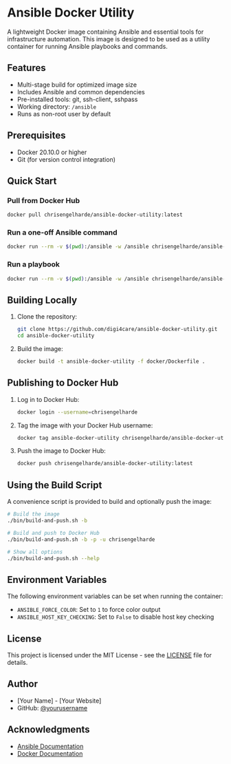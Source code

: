 # Ansible Docker Utility

A lightweight Docker image containing Ansible and essential tools for infrastructure automation. This image is designed to be used as a utility container for running Ansible playbooks and commands.

## Features

- Multi-stage build for optimized image size
- Includes Ansible and common dependencies
- Pre-installed tools: git, ssh-client, sshpass
- Working directory: `/ansible`
- Runs as non-root user by default

## Prerequisites

- Docker 20.10.0 or higher
- Git (for version control integration)

## Quick Start

### Pull from Docker Hub

```bash
docker pull chrisengelharde/ansible-docker-utility:latest
```

### Run a one-off Ansible command

```bash
docker run --rm -v $(pwd):/ansible -w /ansible chrisengelharde/ansible-docker-utility ansible --version
```

### Run a playbook

```bash
docker run --rm -v $(pwd):/ansible -w /ansible chrisengelharde/ansible-docker-utility ansible-playbook site.yml
```

## Building Locally

1. Clone the repository:
   ```bash
   git clone https://github.com/digi4care/ansible-docker-utility.git
   cd ansible-docker-utility
   ```

2. Build the image:
   ```bash
   docker build -t ansible-docker-utility -f docker/Dockerfile .
   ```

## Publishing to Docker Hub

1. Log in to Docker Hub:
   ```bash
   docker login --username=chrisengelharde
   ```

2. Tag the image with your Docker Hub username:
   ```bash
   docker tag ansible-docker-utility chrisengelharde/ansible-docker-utility:latest
   ```

3. Push the image to Docker Hub:
   ```bash
   docker push chrisengelharde/ansible-docker-utility:latest
   ```

## Using the Build Script

A convenience script is provided to build and optionally push the image:

```bash
# Build the image
./bin/build-and-push.sh -b

# Build and push to Docker Hub
./bin/build-and-push.sh -b -p -u chrisengelharde

# Show all options
./bin/build-and-push.sh --help
```

## Environment Variables

The following environment variables can be set when running the container:

- `ANSIBLE_FORCE_COLOR`: Set to `1` to force color output
- `ANSIBLE_HOST_KEY_CHECKING`: Set to `False` to disable host key checking

## License

This project is licensed under the MIT License - see the [LICENSE](LICENSE) file for details.

## Author

- [Your Name] - [Your Website]
- GitHub: [@yourusername](https://github.com/yourusername)

## Acknowledgments

- [Ansible Documentation](https://docs.ansible.com/)
- [Docker Documentation](https://docs.docker.com/)
